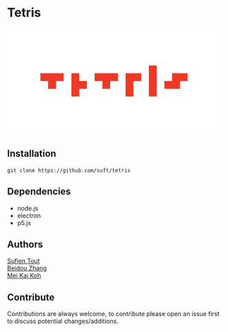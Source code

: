 # Tetris
![RocketLogo](./assets/images/tetris.jpg "Smart Rockets")

## Installation
    git clone https://github.com/suft/tetris
## Dependencies
* node.js
* electron
* p5.js

## Authors
[Sufien Tout](https://github.com/suft "GitHub")  
[Beidou Zhang](https://github.com/beidouz "GitHub")  
[Mei Kai Koh](https://github.com/meikaik "GitHub")

## Contribute
Contributions are always welcome, to contribute please open an issue first to discuss potential changes/additions.
